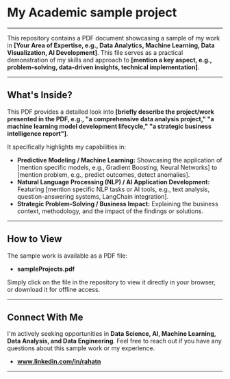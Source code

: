 # My Academic sample project

---

This repository contains a PDF document showcasing a sample of my work in **[Your Area of Expertise, e.g., Data Analytics, Machine Learning, Data Visualization, AI Development]**. This file serves as a practical demonstration of my skills and approach to **[mention a key aspect, e.g., problem-solving, data-driven insights, technical implementation]**.

---

## What's Inside?

This PDF provides a detailed look into **[briefly describe the project/work presented in the PDF, e.g., "a comprehensive data analysis project," "a machine learning model development lifecycle," "a strategic business intelligence report"]**.

It specifically highlights my capabilities in:


* **Predictive Modeling / Machine Learning:** Showcasing the application of [mention specific models, e.g., Gradient Boosting, Neural Networks] to [mention problem, e.g., predict outcomes, detect anomalies].
* **Natural Language Processing (NLP) / AI Application Development:** Featuring [mention specific NLP tasks or AI tools, e.g., text analysis, question-answering systems, LangChain integration].
* **Strategic Problem-Solving / Business Impact:** Explaining the business context, methodology, and the impact of the findings or solutions.

---

## How to View

The sample work is available as a PDF file:

* **sampleProjects.pdf**

Simply click on the file in the repository to view it directly in your browser, or download it for offline access.

---

## Connect With Me

I'm actively seeking opportunities in **Data Science, AI, Machine Learning, Data Analysis, and Data Engineering**. Feel free to reach out if you have any questions about this sample work or my experience.

* **www.linkedin.com/in/rahatn**

---

